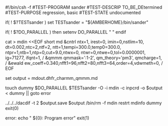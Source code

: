 #!/bin/csh -f
#TEST-PROGRAM sander
#TEST-DESCRIP TO_BE_DEtermined
#TEST-PURPOSE regression, basic
#TEST-STATE   undocumented

if( ! $?TESTsander ) set TESTsander = "${AMBERHOME}/bin/sander"

if( ! $?DO_PARALLEL ) then
        setenv DO_PARALLEL " "
endif

cat > mdin <<EOF
 short md
 &cntrl
   ntx=1, irest=0,
   imin=0,nstlim=10,
   dt=0.002,ntc=2,ntf=2,
   ntt=1,tempi=300.0,temp0=300.0, 
   ntpr=1,ntb=1,ntp=0,cut=9.0,ntwx=0,
   ntwr=0,ntwe=0,tol=0.0000001, ig=71277,
   ifqnt=1,
 /
 &qmmm
   qmmask=':1-2',
   qm_theory='pm3',
   qmcharge=1,
 /
 &ewald
  ew_coeff=0.340,nfft1=96,nfft2=80,nfft3=64,order=4,vdwmeth=0,
 /
EOF

set output = mdout.dhfr_charmm_qmmm.md

touch dummy
$DO_PARALLEL $TESTsander -O -i mdin -c inpcrd -o $output < dummy || goto error

../../../dacdif -t 2 $output.save $output
/bin/rm -f mdin restrt mdinfo dummy
exit(0)

error:
echo "  ${0}:  Program error"
exit(1)







